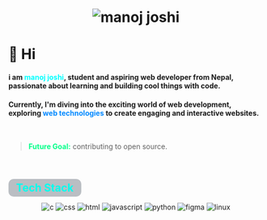 <h1 align="center">  
    <img src="https://raw.githubusercontent.com/hello-manoj/hello-manoj/main/name.svg" alt="manoj joshi">  
</h1> 

# 👋 Hi

#### i am **<span style="color:#00ffff">manoj joshi</span>**, student and aspiring web developer from Nepal, passionate about learning and building cool things with code.

#### Currently, I'm diving into the exciting world of web development, exploring **<span style="color:#0088ff">web technologies</span>** to create engaging and interactive websites.
<br>

> **<span style="color:#00ff88">Future Goal:</span>** contributing to open source.

<br>
 

## <span style="color:#00ffee;background:#00112244;padding:5px 15px;border-radius:10px;">Tech Stack</span>
<div align="center">
<img src="https://raw.githubusercontent.com/hello-manoj/hello-manoj/main/techStack/c.png" alt="c">
<img src="https://raw.githubusercontent.com/hello-manoj/hello-manoj/main/techStack/css3.png" alt="css">
<img src="https://raw.githubusercontent.com/hello-manoj/hello-manoj/main/techStack/html.png" alt="html">
<img src="https://raw.githubusercontent.com/hello-manoj/hello-manoj/main/techStack/js.png" alt="javascript">
<img src="https://raw.githubusercontent.com/hello-manoj/hello-manoj/main/techStack/python.png" alt="python">
<img src="https://raw.githubusercontent.com/hello-manoj/hello-manoj/main/techStack/figma.png" alt="figma">
<img src="https://raw.githubusercontent.com/hello-manoj/hello-manoj/main/techStack/linux.png" alt="linux">
</div>
